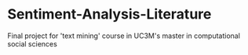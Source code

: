 # Sentiment-Analysis-Literature
Final project for 'text mining' course in UC3M's master in computational social sciences 
